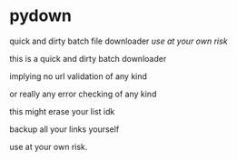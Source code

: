 # pydown
quick and dirty batch file downloader *use at your own risk*

this is a quick and dirty batch downloader

implying no url validation of any kind

or really any error checking of any kind

this might erase your list idk

backup all your links yourself

use at your own risk.
